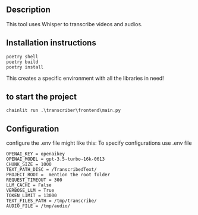 ## Description

This tool uses Whisper to transcribe videos and audios. 

## Installation instructions


```pip install poetry
poetry shell
poetry build
poetry install
```
This creates a specific environment with all the libraries in need!



## to start the project
```chainlit run .\transcriber\frontend\main.py```




## Configuration
configure the .env file might like this:
To specify configurations use .env file

```
OPENAI_KEY = openaikey
OPENAI_MODEL = gpt-3.5-turbo-16k-0613
CHUNK_SIZE = 1000
TEXT_PATH_DISC = /TranscribedText/
PROJECT_ROOT =  mention the root folder
REQUEST_TIMEOUT = 300
LLM_CACHE = False
VERBOSE_LLM = True
TOKEN_LIMIT = 13000
TEXT_FILES_PATH = /tmp/transcribe/
AUDIO_FILE = /tmp/audio/

```

